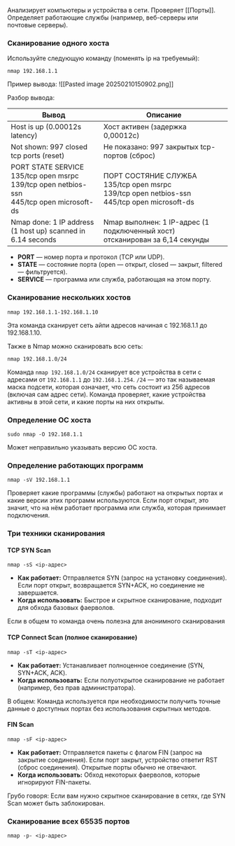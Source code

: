 Анализирует компьютеры и устройства в сети. Проверяет [[Порты]]. Определяет работающие службы (например, веб-серверы или почтовые серверы).

### Сканирование одного хоста

Используйте следующую команду (поменять ip на требуемый):
```
nmap 192.168.1.1
```

Пример вывода:
![[Pasted image 20250210150902.png]]

Разбор вывода:

| Вывод                                                                                                   | Описание                                                                                                                                         |
| ------------------------------------------------------------------------------------------------------- | ------------------------------------------------------------------------------------------------------------------------------------------------ |
| Host is up (0.00012s latency)                                                                           | Хост активен (задержка 0,00012с)                                                                                                                 |
| Not shown: 997 closed tcp ports (reset)                                                                 | Не показано: 997 закрытых tcp-портов (сброс)                                                                                                     |
| PORT    STATE SERVICE<br>135/tcp open  msrpc<br>139/tcp open  netbios-ssn<br>445/tcp open  microsoft-ds | ПОРТ     СОСТЯНИЕ   СЛУЖБА<br>135/tcp  open             msrpc<br>139/tcp  open             netbios-ssn<br>445/tcp  open             microsoft-ds |
| Nmap done: 1 IP address (1 host up) scanned in 6.14 seconds                                             | Nmap выполнен: 1 IP-адрес (1 подключенный хост) отсканирован за 6,14 секунды                                                                     |
- **PORT** — номер порта и протокол (TCP или UDP).
- **STATE** — состояние порта (open — открыт, closed — закрыт, filtered — фильтруется).
- **SERVICE** — программа или служба, работающая на этом порту.
### Сканирование нескольких хостов
```
nmap 192.168.1.1-192.168.1.10
```
Эта команда сканирует сеть айпи адресов начиная с 192.168.1.1 до 192.168.1.10.

Также в Nmap можно сканировать всю сеть:
```
nmap 192.168.1.0/24
```
Команда `nmap 192.168.1.0/24` сканирует все устройства в сети с адресами от `192.168.1.1` до `192.168.1.254`. `/24` — это так называемая маска подсети, которая означает, что сеть состоит из 256 адресов (включая сам адрес сети). Команда проверяет, какие устройства активны в этой сети, и какие порты на них открыты.
### Определение ОС хоста
```
sudo nmap -O 192.168.1.1
```
Может неправильно указывать версию ОС хоста. 
### Определение работающих программ
```
nmap -sV 192.168.1.1
```
Проверяет какие программы (службы) работают на открытых портах и какие версии этих программ используются. Если порт открыт, это значит, что на нём работает программа или служба, которая принимает подключения.
### Три техники сканирования
#### TCP SYN Scan
```
nmap -sS <ip-адрес>
```

- **Как работает:** Отправляется SYN (запрос на установку соединения). Если порт открыт, возвращается SYN+ACK, но соединение не завершается.
- **Когда использовать:** Быстрое и скрытное сканирование, подходит для обхода базовых фаерволов.

Если в общем то команда очень полезна для анонимного сканирования
#### TCP Connect Scan (полное сканирование)
```
nmap -sT <ip-адрес>
```

- **Как работает:** Устанавливает полноценное соединение (SYN, SYN+ACK, ACK).
- **Когда использовать:** Если полуоткрытое сканирование не работает (например, без прав администратора).

В общем: Команда используется при необходимости получить точные данные о доступных портах без использования скрытных методов.
#### FIN Scan
```
nmap -sF <ip-адрес>
```

- **Как работает:** Отправляется пакеты с флагом FIN (запрос на закрытие соединения). Если порт закрыт, устройство ответит RST (сброс соединения). Открытые порты обычно не отвечают.
- **Когда использовать:** Обход некоторых фаерволов, которые игнорируют FIN-пакеты.

Грубо говоря: Если вам нужно скрытное сканирование в сетях, где SYN Scan может быть заблокирован.
### Сканирование всех 65535 портов
```
nmap -p- <ip-адрес>
```